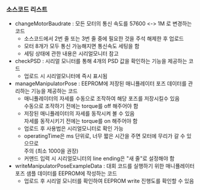 
### 소스코드 리스트
- changeMotorBaudrate : 모든 모터의 통신 속도를 57600 <-> 1M 로 변경하는 코드
    - 소스코드에서 2번 줄 또는 3번 줄 중에 필요한 것을 주석 해제한 후 업로드
    - 모터 8개가 모두 통신 가능해지면 통신속도 세팅을 함
    - 세팅 상태에 관한 내용은 시리얼모니터 참고
- checkPSD : 시리얼 모니터를 통해 4개의 PSD 값을 확인하는 기능을 제공하는 코드
    - 업로드 시 시리얼모니터에 즉시 표시됨
- manageManipulatorPose : EEPROM에 저장된 매니퓰레이터 포즈 데이터를 관리하는 기능을 제공하는 코드
    - 매니퓰레이터의 자세를 수동으로 조작하여 해당 포즈를 저장시킬수 있음\
    수동으로 조작하기 전에는 torque를 off 해주어야 함
    - 저장된 매니퓰레이터의 자세를 동작시켜 볼 수 있음\
    자세를 동작시키기 전에는 torque를 on 해주어야 함
    - 업로드 후 사용법은 시리얼모니터로 확인 가능
    - operatingTime은 ms 단위로, 너무 짧은 시간을 주면 모터에 무리가 갈 수 있으므로\
    주의 (최소 1000을 권장)
    - 커맨드 입력 시 시리얼모니터의 line ending은 "새 줄"로 설정해야 함
- writeManipulatorPoseExampleData : 대회 코드를 실행하기 위한 매니퓰레이터 포즈 샘플 데이터를 EEPROM에 작성하는 코드
    - 업로드 후 시리얼 모니터를 확인하여 EEPROM write 진행도를 확인할 수 있음
